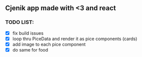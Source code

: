 ## Cjenik app made with <3 and react

### TODO LIST:

- [x] fix build issues
- [x] loop thru PiceData and render it as pice components (cards)
- [x] add image to each pice component
- [x] do same for food
